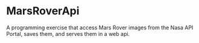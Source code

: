 # MarsRoverApi
A programming exercise that access Mars Rover images from the Nasa API Portal, saves them, and serves them in a web api.
